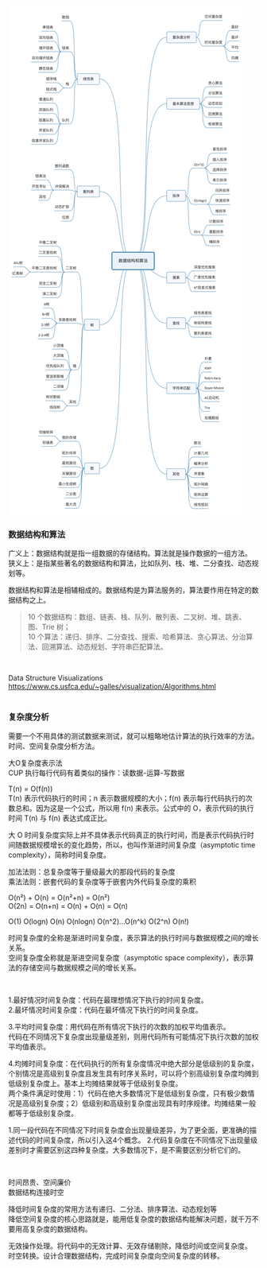 ![](https://github.com/MA806P/ComputerScienceNotes/blob/master/AlgorithmDataStructure/Notes/Images/1-Introduction.jpg)
<br>

### 数据结构和算法  

广义上：数据结构就是指一组数据的存储结构。算法就是操作数据的一组方法。  
狭义上：是指某些著名的数据结构和算法，比如队列、栈、堆、二分查找、动态规划等。  

数据结构和算法是相辅相成的。数据结构是为算法服务的，算法要作用在特定的数据结构之上。   


> 10 个数据结构：数组、链表、栈、队列、散列表、二叉树、堆、跳表、图、Trie 树；  
> 10 个算法：递归、排序、二分查找、搜索、哈希算法、贪心算法、分治算法、回溯算法、动态规划、字符串匹配算法。
<br>

Data Structure Visualizations  
https://www.cs.usfca.edu/~galles/visualization/Algorithms.html  
<br>

### 复杂度分析  
需要一个不用具体的测试数据来测试，就可以粗略地估计算法的执行效率的方法。
时间、空间复杂度分析方法。  

大O复杂度表示法  
CUP 执行每行代码有着类似的操作：读数据-运算-写数据  

T(n) = O(f(n))  
T(n) 表示代码执行的时间；n 表示数据规模的大小；f(n) 表示每行代码执行的次数总和。因为这是一个公式，所以用 f(n) 来表示。公式中的 O，表示代码的执行时间 T(n) 与 f(n) 表达式成正比。  

大 O 时间复杂度实际上并不具体表示代码真正的执行时间，而是表示代码执行时间随数据规模增长的变化趋势，所以，也叫作渐进时间复杂度（asymptotic time complexity），简称时间复杂度。  

加法法则：总复杂度等于量级最大的那段代码的复杂度  
乘法法则：嵌套代码的复杂度等于嵌套内外代码复杂度的乘积    

O(n²) + O(n) = O(n²+n) = O(n²)  
O(2n) = O(n+n) = O(n) + O(n) = O(n)

O(1)  O(logn)  O(n)  O(nlogn)  O(n^2)...O(n^k)  O(2^n)  O(n!)


时间复杂度的全称是渐进时间复杂度，表示算法的执行时间与数据规模之间的增长关系。  
空间复杂度全称就是渐进空间复杂度（asymptotic space complexity），表示算法的存储空间与数据规模之间的增长关系。  

<br>

1.最好情况时间复杂度：代码在最理想情况下执行的时间复杂度。  
2.最坏情况时间复杂度：代码在最坏情况下执行的时间复杂度。  

3.平均时间复杂度：用代码在所有情况下执行的次数的加权平均值表示。  
代码在不同情况下复杂度出现量级差别，则用代码所有可能情况下执行次数的加权平均值表示。  
    
4.均摊时间复杂度：在代码执行的所有复杂度情况中绝大部分是低级别的复杂度，个别情况是高级别复杂度且发生具有时序关系时，可以将个别高级别复杂度均摊到低级别复杂度上。基本上均摊结果就等于低级别复杂度。  
两个条件满足时使用：1）代码在绝大多数情况下是低级别复杂度，只有极少数情况是高级别复杂度；2）低级别和高级别复杂度出现具有时序规律。均摊结果一般都等于低级别复杂度。  


1.同一段代码在不同情况下时间复杂度会出现量级差异，为了更全面，更准确的描述代码的时间复杂度，所以引入这4个概念。
2.代码复杂度在不同情况下出现量级差别时才需要区别这四种复杂度。大多数情况下，是不需要区别分析它们的。


<br>


时间昂贵、空间廉价  
数据结构连接时空  

降低时间复杂度的常用方法有递归、二分法、排序算法、动态规划等  
降低空间复杂度的核心思路就是，能用低复杂度的数据结构能解决问题，就千万不要用高复杂度的数据结构。  

无效操作处理。将代码中的无效计算、无效存储剔除，降低时间或空间复杂度。
时空转换。设计合理数据结构，完成时间复杂度向空间复杂度的转移。













